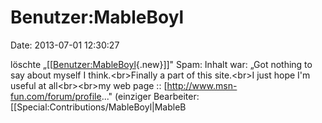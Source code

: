 Benutzer:MableBoyl
==================

Date: 2013-07-01 12:30:27

löschte
„\[\[[Benutzer:MableBoyl](http://www.yacy-websuche.de/wiki/index.php?title=Benutzer:MableBoyl&action=edit&redlink=1 "Benutzer:MableBoyl (Seite nicht vorhanden)"){.new}\]\]"
Spam: Inhalt war: „Got nothing to say about myself I think.\<br\>Finally
a part of this site.\<br\>I just hope I\'m useful at all\<br\>\<br\>my
web page :: \[http://www.msn-fun.com/forum/profile..." (einziger
Bearbeiter: \[\[Special:Contributions/MableBoyl\|MableB
